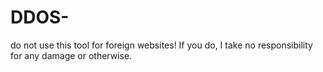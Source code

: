 # DDOS-
do not use this tool for foreign websites! If you do, I take no responsibility for any damage or otherwise.
